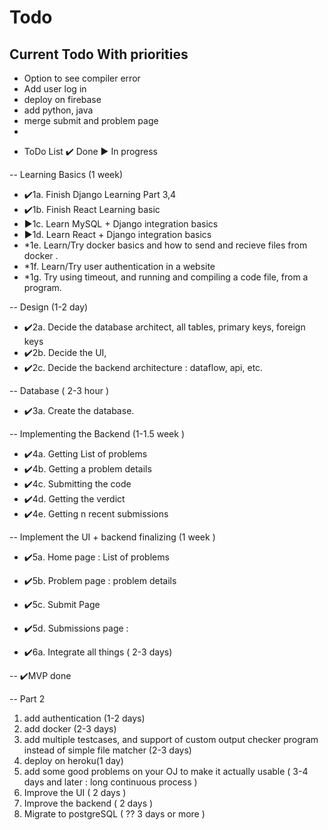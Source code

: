 
# Todo

## Current Todo With priorities

- Option to see compiler error 
- Add user log in
- deploy on firebase
- add python, java
- merge submit and problem page
- 


* ToDo List
✔️ Done
▶️ In progress

-- Learning Basics (1 week)

- ✔️1a. Finish Django Learning Part 3,4
- ✔️1b. Finish React Learning basic
- ▶️1c. Learn MySQL + Django integration basics
- ▶️1d. Learn React + Django integration basics 
- *1e. Learn/Try docker basics and how to send and recieve files from docker .
- *1f. Learn/Try user authentication in a website
- *1g. Try using timeout, and running and compiling a code file, from a program.

-- Design (1-2 day)

- ✔️2a. Decide the database architect, all tables, primary keys, foreign keys
- ✔️2b. Decide the UI, 
- ✔️2c. Decide the backend architecture : dataflow, api, etc.

-- Database ( 2-3 hour )

- ✔️3a. Create the database.

-- Implementing the Backend (1-1.5 week )

- ✔️4a. Getting List of problems 
- ✔️4b. Getting a problem details 
- ✔️4c. Submitting the code 
- ✔️4d. Getting the verdict
- ✔️4e. Getting n recent submissions 

-- Implement the UI + backend finalizing (1 week )

- ✔️5a. Home page : List of problems
- ✔️5b. Problem page : problem details
- ✔️5c. Submit Page 
- ✔️5d. Submissions page : 

- ✔️6a. Integrate all things ( 2-3 days)

-- ✔️MVP done

-- Part 2 

1. add authentication (1-2 days)
2. add docker (2-3 days)
3. add multiple testcases, and support of custom output checker program instead of simple file matcher (2-3 days)
4. deploy on heroku(1 day)
5. add some good problems on your OJ to make it actually usable ( 3-4 days and later : long continuous process )
6. Improve the UI ( 2 days )
7. Improve the backend ( 2 days )
8. Migrate to postgreSQL ( ?? 3 days or more )
